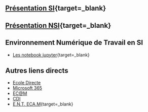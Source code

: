 
## [Présentation SI](https://ericecmorlaix.github.io/si/){target=_blank}

## [Présentation NSI](https://ericecmorlaix.github.io/nsi/){target=_blank}

## Environnement Numérique de Travail en SI

<!-- - [Obsidian](https://ericecmorlaix.github.io/adn-Tutoriel_Obsidian/){target="_blank"} ; -->
<!-- - [Visual Studio Code pour le web](https://vscode.dev){target=_blank} ; -->
<!-- - [Classeur sur GitHub avec VSC](https://ericecmorlaix.github.io/adn-Tutoriel_lab_si/IDE/GitHub/){target=_blank} -->
- [Les notebook jupyter](https://ericecmorlaix.github.io/adn-Tutoriel_lab_si/IDE/notebook/){target=_blank}

## Autres liens directs

<!-- - [![Logo GitHub](https://avatars.githubusercontent.com/in/15368?s=32&v=4 "GitHub") GitHub](https://github.com/)
- [Draw.io - Diagrams.net](https://www.diagrams.net/){target=_blank} -->
- [Ecole Directe](https://www.ecoledirecte.com)
- [Microsoft 365](https://login.microsoftonline.com/)
- [EC@M](https://www.ecmorlaix.fr/)
- [CDI](https://cdi-lycee.ecmorlaix.fr)
- [E.N.T. ECA.M](https://ec-morlaix.github.io/info/){target=_blank}


<!-- ## [NewEcLigne](https://sites.google.com/view/newecligne/accueil){target=_blank} -->
